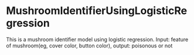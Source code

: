 # MushroomIdentifierUsingLogisticRegression
This is a mushroom identifier model using logistic regression. Input: feature of mushroom(eg, cover color, button color), output: poisonous or not
